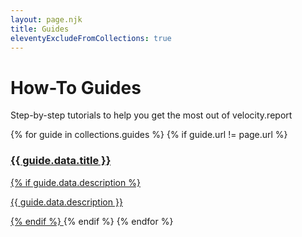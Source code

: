 ```yaml
---
layout: page.njk
title: Guides
eleventyExcludeFromCollections: true
---
```


# How-To Guides

Step-by-step tutorials to help you get the most out of velocity.report

<div class="grid md:grid-cols-2 lg:grid-cols-3 gap-6 mt-8">
{% for guide in collections.guides %}
{% if guide.url != page.url %}
<a href="{{ guide.url }}" class="block p-6 bg-white rounded-lg shadow hover:shadow-lg transition-shadow border border-gray-200">
    <h3 class="text-xl font-semibold text-gray-900 mb-2">{{ guide.data.title }}</h3>
    {% if guide.data.description %}
    <p class="text-gray-600 text-sm">{{ guide.data.description }}</p>
    {% endif %}
</a>
{% endif %}
{% endfor %}
</div>
